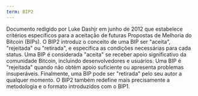 ```yaml
---
term: BIP2
---
```


Documento redigido por Luke Dashjr em junho de 2012 que estabelece critérios específicos para a aceitação de futuras Propostas de Melhoria do Bitcoin (BIPs). O BIP2 introduz o conceito de uma BIP ser "aceita", "rejeitada" ou "retirada", e especifica as condições necessárias para cada status. Uma BIP é considerada "aceita" se receber apoio significativo da comunidade Bitcoin, incluindo desenvolvedores e usuários. Uma BIP é "rejeitada" quando não obtém apoio suficiente ou apresenta problemas insuperáveis. Finalmente, uma BIP pode ser "retirada" pelo seu autor a qualquer momento. O BIP2 também redefine mais precisamente a metodologia e o formato introduzidos com o BIP1.